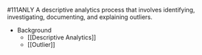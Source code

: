 #111ANLY 
A descriptive analytics process that involves identifying, investigating, documenting, and explaining outliers.

* Background
	* [[Descriptive Analytics]]
	* [[Outlier]]